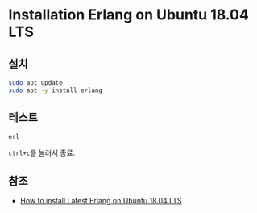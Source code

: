 # Installation Erlang on Ubuntu 18.04 LTS

## 설치

```sh
sudo apt update
sudo apt -y install erlang
```

## 테스트

```sh
erl
```

`ctrl+c`를 눌러서 종료.

## 참조

- [How to install Latest Erlang on Ubuntu 18.04 LTS](https://computingforgeeks.com/how-to-install-latest-erlang-on-ubuntu-18-04-lts/)